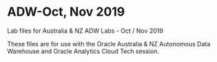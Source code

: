 # ADW-Oct, Nov 2019

Lab files for Australia & NZ ADW Labs - Oct / Nov 2019

These files are for use with the Oracle Australia & NZ Autonomous Data Warehouse and Oracle Analytics Cloud Tech session.

